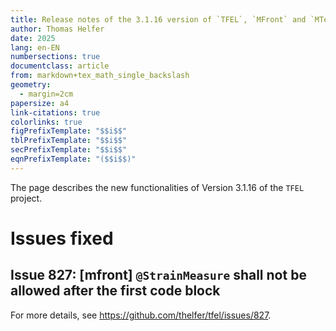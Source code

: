 ```yaml
---
title: Release notes of the 3.1.16 version of `TFEL`, `MFront` and `MTest`
author: Thomas Helfer
date: 2025
lang: en-EN
numbersections: true
documentclass: article
from: markdown+tex_math_single_backslash
geometry:
  - margin=2cm
papersize: a4
link-citations: true
colorlinks: true
figPrefixTemplate: "$$i$$"
tblPrefixTemplate: "$$i$$"
secPrefixTemplate: "$$i$$"
eqnPrefixTemplate: "($$i$$)"
---
```


The page describes the new functionalities of Version 3.1.16 of the
`TFEL` project.

# Issues fixed

## Issue 827: [mfront] `@StrainMeasure` shall not be allowed after the first code block

For more details, see <https://github.com/thelfer/tfel/issues/827>.
